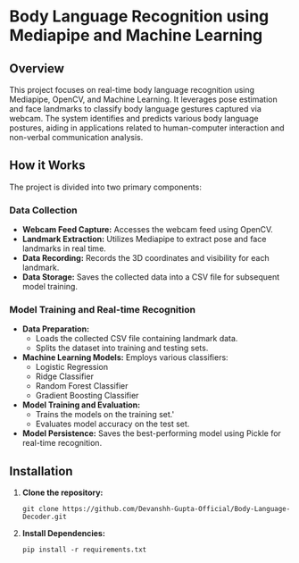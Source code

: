 # Body Language Recognition using Mediapipe and Machine Learning

## **Overview**
This project focuses on real-time body language recognition using Mediapipe, OpenCV, and Machine Learning. It leverages pose estimation and face landmarks to classify body language gestures captured via webcam. The system identifies and predicts various body language postures, aiding in applications related to human-computer interaction and non-verbal communication analysis.

## **How it Works**
The project is divided into two primary components:

### Data Collection
- **Webcam Feed Capture:**
  Accesses the webcam feed using OpenCV.
- **Landmark Extraction:**
  Utilizes Mediapipe to extract pose and face landmarks in real time.
- **Data Recording:**
  Records the 3D coordinates and visibility for each landmark.
- **Data Storage:**
  Saves the collected data into a CSV file for subsequent model training.

### Model Training and Real-time Recognition
- **Data Preparation:**
  - Loads the collected CSV file containing landmark data.
  - Splits the dataset into training and testing sets.
- **Machine Learning Models:**
  Employs various classifiers:
  - Logistic Regression
  - Ridge Classifier
  - Random Forest Classifier
  - Gradient Boosting Classifier
- **Model Training and Evaluation:**
  - Trains the models on the training set.'
  - Evaluates model accuracy on the test set.
- **Model Persistence:**
  Saves the best-performing model using Pickle for real-time recognition.

## **Installation**
1. **Clone the repository:**
   ```
   git clone https://github.com/Devanshh-Gupta-Official/Body-Language-Decoder.git
   ```
2. **Install Dependencies:**
   ```
   pip install -r requirements.txt
   ```


